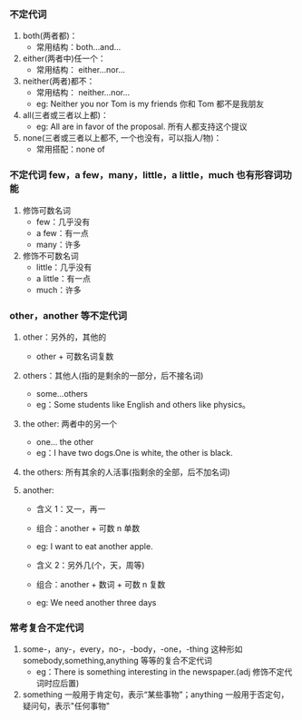 ### 不定代词

1. both(两者都)：
   - 常用结构：both...and...
2. either(两者中)任一个：
   - 常用结构： either...nor...
3. neither(两者)都不：
   - 常用结构： neither...nor...
   - eg: Neither you nor Tom is my friends 你和 Tom 都不是我朋友
4. all(三者或三者以上都)：
   - eg: All are in favor of the proposal. 所有人都支持这个提议
5. none(三者或三者以上都不, 一个也没有，可以指人/物)：
   - 常用搭配：none of

### 不定代词 few，a few，many，little，a little，much 也有形容词功能

1. 修饰可数名词
   - few：几乎没有
   - a few：有一点
   - many：许多
2. 修饰不可数名词
   - little：几乎没有
   - a little：有一点
   - much：许多

### other，another 等不定代词

1. other：另外的，其他的
   - other + 可数名词复数
2. others：其他人(指的是剩余的一部分，后不接名词)
   - some...others
   - eg：Some students like English and others like physics。
3. the other: 两者中的另一个
   - one... the other
   - eg：I have two dogs.One is white, the other is black.
4. the others: 所有其余的人活事(指剩余的全部，后不加名词)
5. another:

   - 含义 1：又一，再一
   - 组合：another + 可数 n 单数
   - eg: I want to eat another apple.

   - 含义 2：另外几(个，天，周等)
   - 组合：another + 数词 + 可数 n 复数
   - eg: We need another three days

### 常考复合不定代词

1. some-，any-，every，no-，-body，-one，-thing 这种形如 somebody,something,anything 等等的复合不定代词
   - eg：There is something interesting in the newspaper.(adj 修饰不定代词时应后置)
2. something 一般用于肯定句，表示“某些事物”；anything 一般用于否定句，疑问句，表示"任何事物"
